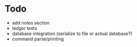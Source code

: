 # Todo
- add notes section
- ledger tests
- database integration (serialize to file or actual database?)
- command parse/printing
